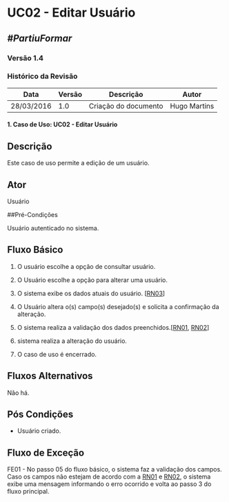 # **UC02 - Editar Usuário**

##  ***#PartiuFormar***

### **Versão 1.4**

### Histórico da Revisão
Data|Versão|Descrição|Autor
-----|------|---------|-------
28/03/2016|1.0|Criação do documento|Hugo Martins

#### 1. Caso de Uso: UC02 - Editar Usuário

## Descrição

Este caso de uso permite a edição de um usuário.

## Ator

Usuário

##Pré-Condições

Usuário autenticado no sistema.

## Fluxo Básico 

1. O usuário escolhe a opção de consultar usuário.

2. O Usuário escolhe a opção para alterar uma usuário.

3. O sistema exibe os dados atuais do usuário. [[RN03](https://github.com/vitornere/partiuformar/wiki/Regras-de-Neg%C3%B3cio#usu%C3%A1rios)]
 
4. O Usuário altera o(s) campo(s) desejado(s) e solicita a confirmação da alteração. 

5. O sistema realiza a validação dos dados preenchidos.[[RN01](https://github.com/vitornere/partiuformar/wiki/Regras-de-Neg%C3%B3cio#usu%C3%A1rios), [RN02](https://github.com/vitornere/partiuformar/wiki/Regras-de-Neg%C3%B3cio#usu%C3%A1rios)]
6. sistema realiza a alteração do usuário.
7. O caso de uso é encerrado.

	
## Fluxos Alternativos
Não há.

## Pós Condições
* Usuário criado.

## Fluxo de Exceção
   FE01 - No passo 05 do fluxo básico, o sistema faz a validação dos campos. Caso os campos não estejam de acordo com a [RN01](https://github.com/vitornere/partiuformar/wiki/Regras-de-Neg%C3%B3cio#usu%C3%A1rios) e [RN02](https://github.com/vitornere/partiuformar/wiki/Regras-de-Neg%C3%B3cio#usu%C3%A1rios), o sistema exibe uma mensagem informando o erro ocorrido e volta ao passo 3 do fluxo principal.
